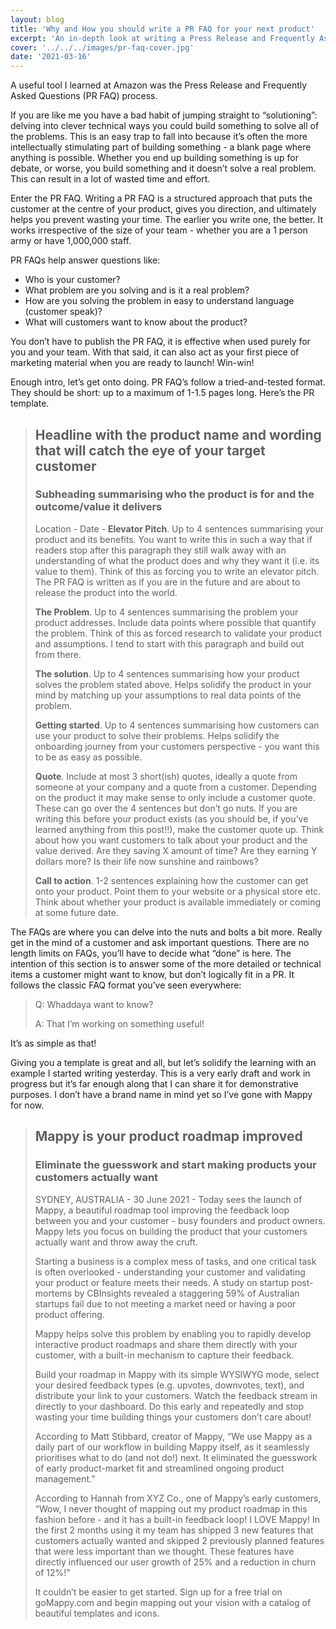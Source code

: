```yaml
---
layout: blog
title: 'Why and How you should write a PR FAQ for your next product'
excerpt: 'An in-depth look at writing a Press Release and Frequently Asked Questions'
cover: '../../../images/pr-faq-cover.jpg'
date: '2021-03-16'
---
```


A useful tool I learned at Amazon was the Press Release and Frequently Asked Questions (PR FAQ) process.

If you are like me you have a bad habit of jumping straight to “solutioning”: delving into clever technical ways you could build something to solve all of the problems. This is an easy trap to fall into because it’s often the more intellectually stimulating part of building something - a blank page where anything is possible. Whether you end up building something is up for debate, or worse, you build something and it doesn’t solve a real problem. This can result in a lot of wasted time and effort.

Enter the PR FAQ. Writing a PR FAQ is a structured approach that puts the customer at the centre of your product, gives you direction, and ultimately helps you prevent wasting your time. The earlier you write one, the better. It works irrespective of the size of your team - whether you are a 1 person army or have 1,000,000 staff.

PR FAQs help answer questions like:

- Who is your customer?
- What problem are you solving and is it a real problem?
- How are you solving the problem in easy to understand language (customer speak)?
- What will customers want to know about the product?

You don’t have to publish the PR FAQ, it is effective when used purely for you and your team. With that said, it can also act as your first piece of marketing material when you are ready to launch! Win-win!

Enough intro, let’s get onto doing. PR FAQ’s follow a tried-and-tested format. They should be short: up to a maximum of 1-1.5 pages long. Here’s the PR template.

> ## Headline with the product name and wording that will catch the eye of your target customer
>
> ### Subheading summarising who the product is for and the outcome/value it delivers
>
> Location - Date - **Elevator Pitch**. Up to 4 sentences summarising your product and its benefits. You want to write this in such a way that if readers stop after this paragraph they still walk away with an understanding of what the product does and why they want it (i.e. its value to them). Think of this as forcing you to write an elevator pitch. The PR FAQ is written as if you are in the future and are about to release the product into the world.
>
> **The Problem**. Up to 4 sentences summarising the problem your product addresses. Include data points where possible that quantify the problem. Think of this as forced research to validate your product and assumptions. I tend to start with this paragraph and build out from there.
>
> **The solution**. Up to 4 sentences summarising how your product solves the problem stated above. Helps solidify the product in your mind by matching up your assumptions to real data points of the problem.
>
> **Getting started**. Up to 4 sentences summarising how customers can use your product to solve their problems. Helps solidify the onboarding journey from your customers perspective - you want this to be as easy as possible.
>
> **Quote**. Include at most 3 short(ish) quotes, ideally a quote from someone at your company and a quote from a customer. Depending on the product it may make sense to only include a customer quote. These can go over the 4 sentences but don’t go nuts. If you are writing this before your product exists (as you should be, if you’ve learned anything from this post!!), make the customer quote up. Think about how you want customers to talk about your product and the value derived. Are they saving X amount of time? Are they earning Y dollars more? Is their life now sunshine and rainbows?
>
> **Call to action**. 1-2 sentences explaining how the customer can get onto your product. Point them to your website or a physical store etc. Think about whether your product is available immediately or coming at some future date.

The FAQs are where you can delve into the nuts and bolts a bit more. Really get in the mind of a customer and ask important questions. There are no length limits on FAQs, you’ll have to decide what “done” is here. The intention of this section is to answer some of the more detailed or technical items a customer might want to know, but don’t logically fit in a PR. It follows the classic FAQ format you’ve seen everywhere:

> Q: Whaddaya want to know?
>
> A: That I’m working on something useful!

It’s as simple as that!

Giving you a template is great and all, but let’s solidify the learning with an example I started writing yesterday. This is a very early draft and work in progress but it’s far enough along that I can share it for demonstrative purposes. I don’t have a brand name in mind yet so I’ve gone with Mappy for now.

> ## Mappy is your product roadmap improved
>
> ### Eliminate the guesswork and start making products your customers actually want
>
> SYDNEY, AUSTRALIA - 30 June 2021 - Today sees the launch of Mappy, a beautiful roadmap tool improving the feedback loop between you and your customer - busy founders and product owners. Mappy lets you focus on building the product that your customers actually want and throw away the cruft.
>
> Starting a business is a complex mess of tasks, and one critical task is often overlooked - understanding your customer and validating your product or feature meets their needs. A study on startup post-mortems by CBInsights revealed a staggering 59% of Australian startups fail due to not meeting a market need or having a poor product offering.
>
> Mappy helps solve this problem by enabling you to rapidly develop interactive product roadmaps and share them directly with your customer, with a built-in mechanism to capture their feedback.
>
> Build your roadmap in Mappy with its simple WYSIWYG mode, select your desired feedback types (e.g. upvotes, downvotes, text), and distribute your link to your customers. Watch the feedback stream in directly to your dashboard. Do this early and repeatedly and stop wasting your time building things your customers don’t care about!
>
> According to Matt Stibbard, creator of Mappy, “We use Mappy as a daily part of our workflow in building Mappy itself, as it seamlessly prioritises what to do (and not do!) next. It eliminated the guesswork of early product-market fit and streamlined ongoing product management.”
>
> According to Hannah from XYZ Co., one of Mappy’s early customers, “Wow, I never thought of mapping out my product roadmap in this fashion before - and it has a built-in feedback loop! I LOVE Mappy! In the first 2 months using it my team has shipped 3 new features that customers actually wanted and skipped 2 previously planned features that were less important than we thought. These features have directly influenced our user growth of 25% and a reduction in churn of 12%!”
>
> It couldn’t be easier to get started. Sign up for a free trial on goMappy.com and begin mapping out your vision with a catalog of beautiful templates and icons.
